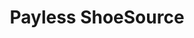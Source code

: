 ---
title: "Payless ShoeSource"
url: /quito/payless-shoesource-av-10-de-agosto-y-av-colon/
shop: Schuhe
---